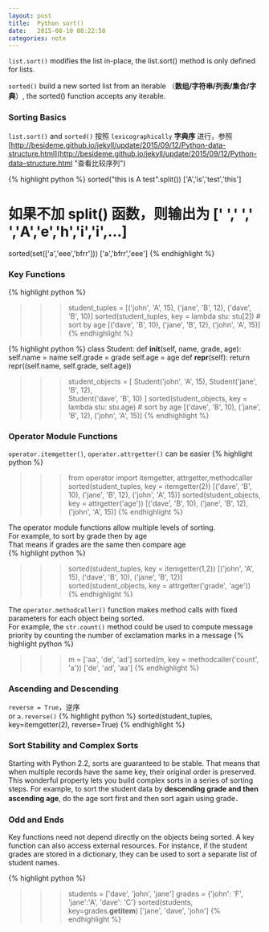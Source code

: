 ```yaml
---
layout: post
title:  Python sort() 
date:   2015-08-10 08:22:50
categories: note
---
```


`list.sort()` modifies the list in-place, the list.sort() method is only defined for lists. 

`sorted()` build a new sorted list from an iterable （**数组/字符串/列表/集合/字典**）, the sorted() function accepts any iterable.


### Sorting Basics

`list.sort()` and `sorted()` 按照 `lexicographically` **字典序** 进行，参照  
[http://besideme.github.io/jekyll/update/2015/09/12/Python-data-structure.html](http://besideme.github.io/jekyll/update/2015/09/12/Python-data-structure.html "查看比较序列")

{% highlight python %}
sorted("this is A test".split())
['A','is','test','this']
# 如果不加 split() 函数，则输出为 [' ',' ',' ','A','e','h','i','i',...]
sorted(set(['a','eee','bfrr']))
['a','bfrr','eee']
{% endhighlight %}

### Key Functions

{% highlight python %}
>>> student_tuples = [('john', 'A', 15), ('jane', 'B', 12), ('dave', 'B', 10)]
>>> sorted(student_tuples, key = lambda stu: stu[2])   # sort by age
[('dave', 'B', 10), ('jane', 'B', 12), ('john', 'A', 15)]
{% endhighlight %}

{% highlight python %}
class Student:
        def __init__(self, name, grade, age):
            self.name = name
            self.grade = grade
            self.age = age
        def __repr__(self):
            return repr((self.name, self.grade, self.age))
>>> student_objects = [
        Student('john', 'A', 15), 
        Student('jane', 'B', 12),   
        Student('dave', 'B', 10)
    ]
>>> sorted(student_objects, key = lambda stu: stu.age)   # sort by age
[('dave', 'B', 10), ('jane', 'B', 12), ('john', 'A', 15)]
{% endhighlight %}

### Operator Module Functions

`operator.itemgetter()`, `operator.attrgetter()` can be easier
{% highlight python %}
>>> from operator import itemgetter, attrgetter,methodcaller
>>> sorted(student_tuples, key = itemgetter(2))
[('dave', 'B', 10), ('jane', 'B', 12), ('john', 'A', 15)]
>>> sorted(student_objects, key = attrgetter('age'))
[('dave', 'B', 10), ('jane', 'B', 12), ('john', 'A', 15)]
{% endhighlight %}

The operator module functions allow multiple levels of sorting.   
For example, to sort by grade then by age  
That means if grades are the same then compare age  
{% highlight python %}
>>> sorted(student_tuples, key = itemgetter(1,2))
[('john', 'A', 15), ('dave', 'B', 10), ('jane', 'B', 12)]
>>> sorted(student_objects, key = attrgetter('grade', 'age'))
{% endhighlight %}

The `operator.methodcaller()` function makes method calls with fixed parameters for each object being sorted.   
For example, the `str.count()` method could be used to compute message priority by counting the number of exclamation marks in a message
{% highlight python %}
>>> m = ['aa', 'de', 'ad']
>>> sorted(m, key = methodcaller('count', 'a'))
['de', 'ad', 'aa']
{% endhighlight %}

### Ascending and Descending

`reverse = True`，逆序  
 or `a.reverse()`
{% highlight python %}
sorted(student_tuples, key=itemgetter(2), reverse=True)
{% endhighlight %}

### Sort Stability and Complex Sorts

Starting with Python 2.2, sorts are guaranteed to be stable. That means that when multiple records have the same key, their original order is preserved.  
This wonderful property lets you build complex sorts in a series of sorting steps. For example, to sort the student data by **descending grade and then ascending age**, do the age sort first and then sort again using grade．

### Odd and Ends

Key functions need not depend directly on the objects being sorted. A key function can also access external resources. For instance, if the student grades are stored in a dictionary, they can be used to sort a separate list of student names.

{% highlight python %}
>>> students = ['dave', 'john', 'jane']
>>> grades = {'john': 'F', 'jane':'A', 'dave': 'C'}
>>> sorted(students, key=grades.__getitem__)
['jane', 'dave', 'john']
{% endhighlight %}